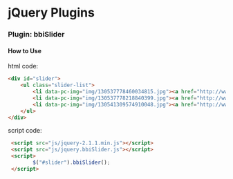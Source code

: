 jQuery Plugins
=============

<h3>Plugin: bbiSlider</h3>

<h4>How to Use</h4>

html code:
```html
<div id="slider">
    <ul class="slider-list">
        <li data-pc-img="img/130537778460034815.jpg"><a href="http://www.google.com"></a></li>
        <li data-pc-img="img/130537778218840399.jpg"><a href="http://www.google.com"></a></li>
        <li data-pc-img="img/130541309574910048.jpg"><a href="http://www.google.com"></a></li>
    </ul>
</div>
```


script code:
```html
 <script src="js/jquery-2.1.1.min.js"></script>
 <script src="js/jquery.bbiSlider.js"></script>
 <script>
        $("#slider").bbiSlider();
 </script>
```
